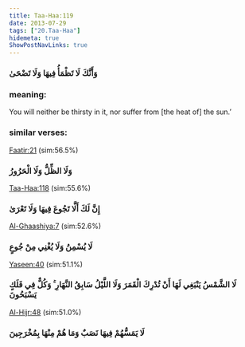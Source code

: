 ```yaml
---
title: Taa-Haa:119
date: 2013-07-29
tags: ["20.Taa-Haa"]
hidemeta: true 
ShowPostNavLinks: true 
---
```

### وَأَنَّكَ لَا تَظْمَأُ فِيهَا وَلَا تَضْحَىٰ
### meaning: 
You will neither be thirsty in it, nor suffer from [the heat of] the sun.’
### similar verses: 

[Faatir:21](/35/21) (sim:56.5%)

### وَلَا الظِّلُّ وَلَا الْحَرُورُ

[Taa-Haa:118](/20/118) (sim:55.6%)

### إِنَّ لَكَ أَلَّا تَجُوعَ فِيهَا وَلَا تَعْرَىٰ

[Al-Ghaashiya:7](/88/7) (sim:52.6%)

### لَا يُسْمِنُ وَلَا يُغْنِي مِنْ جُوعٍ

[Yaseen:40](/36/40) (sim:51.1%)

### لَا الشَّمْسُ يَنْبَغِي لَهَا أَنْ تُدْرِكَ الْقَمَرَ وَلَا اللَّيْلُ سَابِقُ النَّهَارِ ۚ وَكُلٌّ فِي فَلَكٍ يَسْبَحُونَ

[Al-Hijr:48](/15/48) (sim:51.0%)

### لَا يَمَسُّهُمْ فِيهَا نَصَبٌ وَمَا هُمْ مِنْهَا بِمُخْرَجِينَ
